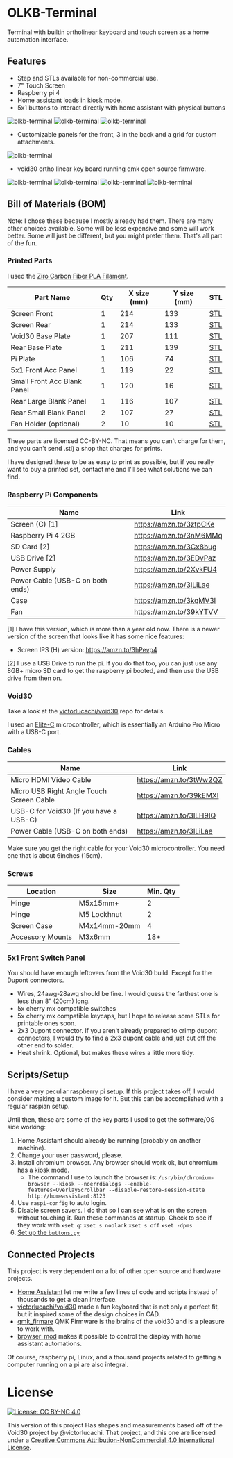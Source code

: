 # OLKB-Terminal

Terminal with builtin ortholinear keyboard and touch screen as a home automation interface.

## Features

- Step and STLs available for non-commercial use.
- 7" Touch Screen
- Raspberry pi 4
- Home assistant loads in kiosk mode.
- 5x1 buttons to interact directly with home assistant with physical buttons
 
![olkb-terminal](media/image1.jpg)
![olkb-terminal](media/image2.jpg)
![olkb-terminal](media/image3.jpg)

- Customizable panels for the front, 3 in the back and a grid for custom attachments.

![olkb-terminal](media/image4.jpg)

- void30 ortho linear key board running qmk open source firmware.

![olkb-terminal](media/image5.jpg)
![olkb-terminal](media/image6.jpg)
![olkb-terminal](media/image7.jpg)
![olkb-terminal](media/image9.jpg)

## Bill of Materials (BOM)

Note: I chose these because I mostly already had them. There are many other choices available. Some
will be less expensive and some will work better. Some will just be different, but you might prefer
them. That's all part of the fun.

### Printed Parts

I used the [Ziro Carbon Fiber PLA Filament](https://amzn.to/39prwRQ).

| Part Name                     | Qty  | X size (mm)   | Y size (mm)   | STL                                             |
| ----------------------------- | ---- | ------------- | ------------- | -----                                           |
| Screen Front                  | 1    | 214           | 133           | [STL](models/stl/ScreenFrontV1.stl)             |
| Screen Rear                   | 1    | 214           | 133           | [STL](models/stl/ScreenRearV1.stl)              |
| Void30 Base Plate             | 1    | 207           | 111           | [STL](models/stl/Void30BasePlateV1.stl)         |
| Rear Base Plate               | 1    | 211           | 139           | [STL](models/stl/RearBasePlateV1.stl)           |
| Pi Plate                      | 1    | 106           | 74            | [STL](models/stl/PiPlateV1.stl)                 |
| 5x1 Front Acc Panel           | 1    | 119           | 22            | [STL](models/stl/5x1FrontAccPanelV1.stl)        |
| Small Front Acc Blank Panel   | 1    | 120           | 16            | [STL](models/stl/SmallFrontAccBlankPanelV1.stl) |
| Rear Large Blank Panel        | 1    | 116           | 107           | [STL](models/stl/RearLargeBlankPanelV1.stl)     |
| Rear Small Blank Panel        | 2    | 107           | 27            | [STL](models/stl/RearSmallBlankPanelV1.stl)     |
| Fan Holder (optional)         | 2    | 10            | 10            | [STL](models/stl/FanHolder.stl)                 |

These parts are licensed CC-BY-NC. That means you can't charge for them, and you can't send .stl)
a shop that charges for prints.

I have designed these to be as easy to print as possible, but if you really want to buy a printed
set, contact me and I'll see what solutions we can find.

### Raspberry Pi Components

| Name                             | Link                    |
| -----                            | ----                    |
| Screen (C) [1]                   | https://amzn.to/3ztpCKe |
| Raspberry Pi 4 2GB               | https://amzn.to/3nM6MMq |
| SD Card [2]                      | https://amzn.to/3Cx8bug |
| USB Drive [2]                    | https://amzn.to/3EDvPaz |
| Power Supply                     | https://amzn.to/2XvkFU4 |
| Power Cable (USB-C on both ends) | https://amzn.to/3lLiLae |
| Case                             | https://amzn.to/3kqMV3l |
| Fan                              | https://amzn.to/39kYTVV |

[1] I have this version, which is more than a year old now. There is a newer version of the screen that looks like it has some nice features:
   - Screen IPS (H) version: https://amzn.to/3hPevp4
   
[2] I use a USB Drive to run the pi. If you do that too, you can just use any 8GB+ micro SD card to
get the raspberry pi booted, and then use the USB drive from then on.

### Void30

Take a look at the [victorlucachi/void30](https://github.com/victorlucachi/void30) repo for details.

I used an
[Elite-C](https://keeb.io/products/elite-c-low-profile-version-usb-c-pro-micro-replacement-atmega32u4)
microcontroller, which is essentially an Arduino Pro Micro with a USB-C port.

### Cables

| Name                                         | Link                    |
| -----                                        | ----                    |
| Micro HDMI Video Cable                       | https://amzn.to/3tWw2QZ |
| Micro USB Right Angle Touch Screen Cable     | https://amzn.to/39kEMXI |
| USB-C for Void30 (If you have a USB-C)       | https://amzn.to/3lLH9IQ |
| Power Cable (USB-C on both ends)             | https://amzn.to/3lLiLae |

Make sure you get the right cable for your Void30 microcontroller. You need one that is about 6inches (15cm).

### Screws

| Location         | Size           | Min. Qty   |
| ---              | -------------- | ---------- |
| Hinge            | M5x15mm+       | 2          |
| Hinge            | M5 Lockhnut    | 2          |
| Screen Case      | M4x14mm-20mm   | 4          |
| Accessory Mounts | M3x6mm         | 18+        |

### 5x1 Front Switch Panel

You should have enough leftovers from the Void30 build. Except for the Dupont connectors.

- Wires, 24awg-28awg should be fine. I would guess the farthest one is less than 8" (20cm) long.
- 5x cherry mx compatible switches
- 5x cherry mx compatible keycaps, but I hope to release some STLs for printable ones soon.
- 2x3 Dupont connector. If you aren't already prepared to crimp dupont connectors, I would try to
  find a 2x3 dupont cable and just cut off the other end to solder.
- Heat shrink. Optional, but makes these wires a little more tidy.

## Scripts/Setup

I have a very peculiar raspberry pi setup. If this project takes off, I would consider making a custom image for it.
But this can be accomplished with a regular raspian setup.

Until then, these are some of the key parts I used to get the software/OS side working:

1. Home Assistant should already be running (probably on another machine).
2. Change your user password, please.
3. Install chromium browser. Any browser should work ok, but chromium has a kiosk mode.
   - The command I use to launch the browser is: `/usr/bin/chromium-browser --kiosk --noerrdialogs --enable-features=OverlayScrollbar --disable-restore-session-state http://homeassistant:8123`
4. Use `raspi-config` to auto login.
5. Disable screen savers. I do that so I can see what is on the screen without touching it. Run these commands at startup. Check to see if they work with `xset q`:
    `xset s noblank`
    `xset s off`
    `xset -dpms`
6. [Set up the `buttons.py`](buttons/)

## Connected Projects

This project is very dependent on a lot of other open source and hardware projects.

 - [Home Assistant](https://home-assistant.io) let me write a few lines of code and scripts instead of thousands to get a clean interface.
 - [victorlucachi/void30](https://github.com/victorlucachi/void30) made a fun keyboard that is not only a perfect fit, but it inspired some of the design choices in CAD. 
 - [qmk_firmare](https://qmk.fm/) QMK Firmware is the brains of the void30 and is a pleasure to work with.
 - [browser_mod](https://github.com/thomasloven/hass-browser_mod) makes it possible to control the display with home assistant automations.

Of course, raspberry pi, Linux, and a thousand projects related to getting a computer running on a pi are also integral.

# License

[![License: CC BY-NC 4.0](https://img.shields.io/badge/License-CC%20BY--NC%204.0-lightgrey.svg)](https://creativecommons.org/licenses/by-nc/4.0/)

This version of this project Has shapes and measurements based off of the Void30 project by @victorlucachi. That project, and
this one are licensed under a [Creative Commons Attribution-NonCommercial 4.0 International License](https://creativecommons.org/licenses/by-nc/4.0/).


